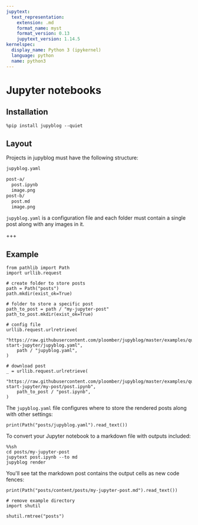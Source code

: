 ```yaml
---
jupytext:
  text_representation:
    extension: .md
    format_name: myst
    format_version: 0.13
    jupytext_version: 1.14.5
kernelspec:
  display_name: Python 3 (ipykernel)
  language: python
  name: python3
---
```


# Jupyter notebooks

## Installation

```{code-cell}
%pip install jupyblog --quiet
```

## Layout

Projects in jupyblog must have the following structure:

```txt
jupyblog.yaml

post-a/
  post.ipynb
  image.png
post-b/
  post.md
  image.png
```

`jupyblog.yaml` is a configuration file and each folder must contain a single post along with any images in it.

+++

## Example

```{code-cell}
from pathlib import Path
import urllib.request

# create folder to store posts
path = Path("posts")
path.mkdir(exist_ok=True)

# folder to store a specific post
path_to_post = path / "my-jupyter-post"
path_to_post.mkdir(exist_ok=True)

# config file
urllib.request.urlretrieve(
    "https://raw.githubusercontent.com/ploomber/jupyblog/master/examples/quick-start-jupyter/jupyblog.yaml",
    path / "jupyblog.yaml",
)

# download post
_ = urllib.request.urlretrieve(
    "https://raw.githubusercontent.com/ploomber/jupyblog/master/examples/quick-start-jupyter/my-post/post.ipynb",
    path_to_post / "post.ipynb",
)
```

The `jupyblog.yaml` file configures where to store the rendered posts along with other settings:

```{code-cell}
print(Path("posts/jupyblog.yaml").read_text())
```

To convert your Jupyter notebook to a markdown file with outputs included:

```{code-cell}
%%sh
cd posts/my-jupyter-post
jupytext post.ipynb --to md
jupyblog render
```

You'll see tat the markdown post contains the output cells as new code fences:

```{code-cell}
print(Path("posts/content/posts/my-jupyter-post.md").read_text())
```

```{code-cell}
# remove example directory
import shutil

shutil.rmtree("posts")
```
